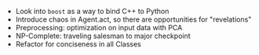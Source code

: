 - Look into `boost` as a way to bind C++ to Python
- Introduce chaos in Agent.act, so there are opportunities for "revelations"
- Preprocessing: optimization on input data with PCA
- NP-Complete: traveling salesman to major checkpoint
- Refactor for conciseness in all Classes